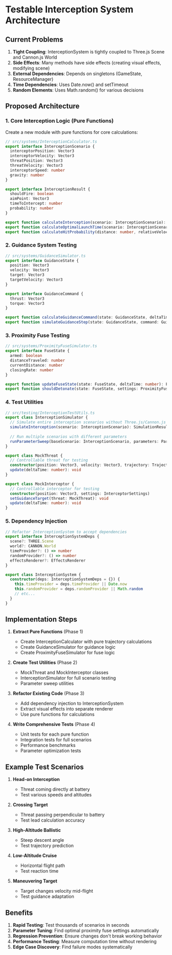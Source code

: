 # Testable Interception System Architecture

## Current Problems

1. **Tight Coupling**: InterceptionSystem is tightly coupled to Three.js Scene and Cannon.js World
2. **Side Effects**: Many methods have side effects (creating visual effects, modifying scene)
3. **External Dependencies**: Depends on singletons (GameState, ResourceManager)
4. **Time Dependencies**: Uses Date.now() and setTimeout
5. **Random Elements**: Uses Math.random() for various decisions

## Proposed Architecture

### 1. Core Interception Logic (Pure Functions)

Create a new module with pure functions for core calculations:

```typescript
// src/systems/InterceptionCalculator.ts
export interface InterceptionScenario {
  interceptorPosition: Vector3
  interceptorVelocity: Vector3
  threatPosition: Vector3
  threatVelocity: Vector3
  interceptorSpeed: number
  gravity: number
}

export interface InterceptionResult {
  shouldFire: boolean
  aimPoint: Vector3
  timeToIntercept: number
  probability: number
}

export function calculateInterception(scenario: InterceptionScenario): InterceptionResult
export function calculateOptimalLaunchTime(scenario: InterceptionScenario): number
export function calculateHitProbability(distance: number, relativeVelocity: Vector3): number
```

### 2. Guidance System Testing

```typescript
// src/systems/GuidanceSimulator.ts
export interface GuidanceState {
  position: Vector3
  velocity: Vector3
  target: Vector3
  targetVelocity: Vector3
}

export interface GuidanceCommand {
  thrust: Vector3
  torque: Vector3
}

export function calculateGuidanceCommand(state: GuidanceState, deltaTime: number): GuidanceCommand
export function simulateGuidanceStep(state: GuidanceState, command: GuidanceCommand, deltaTime: number): GuidanceState
```

### 3. Proximity Fuse Testing

```typescript
// src/systems/ProximityFuseSimulator.ts
export interface FuseState {
  armed: boolean
  distanceTraveled: number
  currentDistance: number
  closingRate: number
}

export function updateFuseState(state: FuseState, deltaTime: number): FuseState
export function shouldDetonate(state: FuseState, settings: ProximityFuseSettings): boolean
```

### 4. Test Utilities

```typescript
// src/testing/InterceptionTestUtils.ts
export class InterceptionSimulator {
  // Simulate entire interception scenarios without Three.js/Cannon.js
  simulateInterception(scenario: InterceptionScenario): SimulationResult
  
  // Run multiple scenarios with different parameters
  runParameterSweep(baseScenario: InterceptionScenario, parameters: ParameterRange[]): SweepResult[]
}

export class MockThreat {
  // Controllable threat for testing
  constructor(position: Vector3, velocity: Vector3, trajectory: TrajectoryType)
  update(deltaTime: number): void
}

export class MockInterceptor {
  // Controllable interceptor for testing
  constructor(position: Vector3, settings: InterceptorSettings)
  setGuidanceTarget(threat: MockThreat): void
  update(deltaTime: number): void
}
```

### 5. Dependency Injection

```typescript
// Refactor InterceptionSystem to accept dependencies
export interface InterceptionSystemDeps {
  scene?: THREE.Scene
  world?: CANNON.World
  timeProvider?: () => number
  randomProvider?: () => number
  effectsRenderer?: EffectsRenderer
}

export class InterceptionSystem {
  constructor(deps: InterceptionSystemDeps = {}) {
    this.timeProvider = deps.timeProvider || Date.now
    this.randomProvider = deps.randomProvider || Math.random
    // etc...
  }
}
```

## Implementation Steps

1. **Extract Pure Functions** (Phase 1)
   - Create InterceptionCalculator with pure trajectory calculations
   - Create GuidanceSimulator for guidance logic
   - Create ProximityFuseSimulator for fuse logic

2. **Create Test Utilities** (Phase 2)
   - MockThreat and MockInterceptor classes
   - InterceptionSimulator for full scenario testing
   - Parameter sweep utilities

3. **Refactor Existing Code** (Phase 3)
   - Add dependency injection to InterceptionSystem
   - Extract visual effects into separate renderer
   - Use pure functions for calculations

4. **Write Comprehensive Tests** (Phase 4)
   - Unit tests for each pure function
   - Integration tests for full scenarios
   - Performance benchmarks
   - Parameter optimization tests

## Example Test Scenarios

1. **Head-on Interception**
   - Threat coming directly at battery
   - Test various speeds and altitudes

2. **Crossing Target**
   - Threat passing perpendicular to battery
   - Test lead calculation accuracy

3. **High-Altitude Ballistic**
   - Steep descent angle
   - Test trajectory prediction

4. **Low-Altitude Cruise**
   - Horizontal flight path
   - Test reaction time

5. **Maneuvering Target**
   - Target changes velocity mid-flight
   - Test guidance adaptation

## Benefits

1. **Rapid Testing**: Test thousands of scenarios in seconds
2. **Parameter Tuning**: Find optimal proximity fuse settings automatically
3. **Regression Prevention**: Ensure changes don't break working behavior
4. **Performance Testing**: Measure computation time without rendering
5. **Edge Case Discovery**: Find failure modes systematically